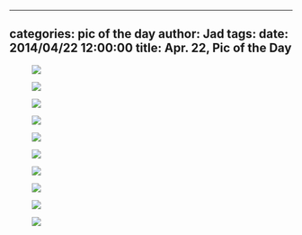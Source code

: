 
---
categories: pic of the day
author: Jad
tags: 
date: 2014/04/22 12:00:00
title: Apr. 22, Pic of the Day 
---

<figure>
<img src="/img/2014/04/22/img_8003_medium.jpg" />
<figcaption></figcaption>
</figure>

<figure>
<img src="/img/2014/04/22/img_8052_medium.jpg" />
<figcaption></figcaption>
</figure>

<figure>
<img src="/img/2014/04/22/img_8058_medium.jpg" />
<figcaption></figcaption>
</figure>

<figure>
<img src="/img/2014/04/22/img_8068_medium.jpg" />
<figcaption></figcaption>
</figure>

<figure>
<img src="/img/2014/04/22/img_8026_medium.jpg" />
<figcaption></figcaption>
</figure>

<figure>
<img src="/img/2014/04/22/img_8109_medium.jpg" />
<figcaption></figcaption>
</figure>

<figure>
<img src="/img/2014/04/22/img_8042_medium.jpg" />
<figcaption></figcaption>
</figure>

<figure>
<img src="/img/2014/04/22/img_8126_medium.jpg" />
<figcaption></figcaption>
</figure>

<figure>
<img src="/img/2014/04/22/img_8081_medium.jpg" />
<figcaption></figcaption>
</figure>

<figure>
<img src="/img/2014/04/22/img_20140422115514_medium.jpg" />
<figcaption></figcaption>
</figure>
